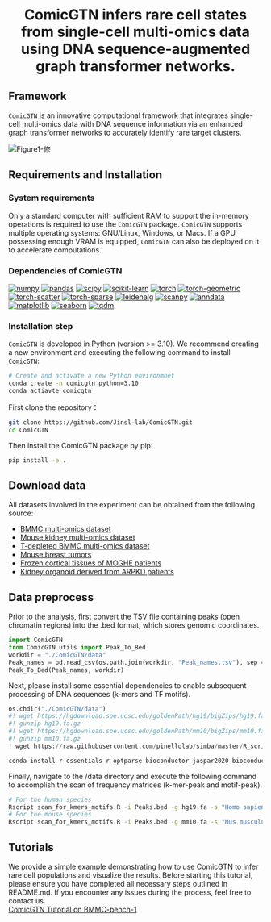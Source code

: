# <p align="center">ComicGTN infers rare cell states from single-cell multi-omics data using DNA sequence-augmented graph transformer networks.</p>
## Framework
`ComicGTN` is an innovative computational framework that integrates single-cell multi-omics data with DNA sequence information via an enhanced graph transformer networks to accurately identify rare target clusters.  
  
![Figure1-修](https://github.com/user-attachments/assets/670cb3b7-f7fd-4b1e-89c3-5ac95d3bc844)
## Requirements and Installation
### System requirements
Only a standard computer with sufficient RAM to support the in-memory operations is required to use the `ComicGTN` package. `ComicGTN` supports multiple operating systems: GNU/Linux, Windows, or Macs. If a GPU possessing enough VRAM is equipped, `ComicGTN` can also be deployed on it to accelerate computations.
### Dependencies of ComicGTN
[![numpy](https://img.shields.io/badge/numpy-V1.26.4-red?style=flat)](https://pypi.org/project/numpy/1.26.4/)
[![pandas](https://img.shields.io/badge/pandas-V2.0.3-orange?style=flat)](https://pypi.org/project/pandas/2.0.3/)
[![scipy](https://img.shields.io/badge/scipy-V1.11.4-yellow?style=flat)](https://pypi.org/project/scipy/1.11.4/)
[![scikit-learn](https://img.shields.io/badge/scikit--learn-V1.1.0-green?style=flat)](https://pypi.org/project/scikit-learn/1.1.0/)
[![torch](https://img.shields.io/badge/torch-V2.6.0-cyan?style=flat)](https://pypi.org/project/torch/2.6.0/)
[![torch-geometric](https://img.shields.io/badge/torch--geometric-V2.6.1-blue?style=flat)](https://pypi.org/project/torch-geometric/2.6.1/)
[![torch-scatter](https://img.shields.io/badge/torch--scatter-V2.1.2-purple?style=flat)](https://pypi.org/project/torch-scatter/2.1.2/)
[![torch-sparse](https://img.shields.io/badge/torch--sparse-V0.6.18-pink?style=flat)](https://pypi.org/project/torch-sparse/0.6.18/)
[![leidenalg](https://img.shields.io/badge/leidenalg-V0.10.2-silver?style=flat)](https://pypi.org/project/leidenalg/0.10.2/)
[![scanpy](https://img.shields.io/badge/scanpy-V1.10.4-gold?style=flat)](https://pypi.org/project/scanpy/1.10.4/)
[![anndata](https://img.shields.io/badge/anndata-V0.11.1-chocolate?style=flat)](https://pypi.org/project/anndata/0.11.1/)
[![matplotlib](https://img.shields.io/badge/matplotlib-V3.10.0-olive?style=flat)](https://pypi.org/project/matplotlib/3.10.0/)
[![seaborn](https://img.shields.io/badge/seaborn-V0.13.2-violet?style=flat)](https://pypi.org/project/seaborn/0.13.2/)
[![tqdm](https://img.shields.io/badge/tqdm-V4.67.1-lavender?style=flat)](https://pypi.org/project/tqdm/4.67.1/)
### Installation step
`ComicGTN` is developed in Python (version >= 3.10). We recommend creating a new environment and executing the following command to install `ComicGTN`:
```bash
# Create and activate a new Python environmnet
conda create -n comicgtn python=3.10
conda actiavte comicgtn
```
First clone the repository：
```bash
git clone https://github.com/Jinsl-lab/ComicGTN.git
cd ComicGTN
```
Then install the ComicGTN package by pip:
```bash
pip install -e .
```
## Download data
All datasets involved in the experiment can be obtained from the following source:
* [BMMC multi-omics dataset](https://www.ncbi.nlm.nih.gov/geo/query/acc.cgi?acc=GSE194122)
* [Mouse kidney multi-omics dataset](https://openproblems.bio/datasets/openproblems_v1_multimodal/scicar_mouse_kidney)
* [T-depleted BMMC multi-omics dataset](https://www.ncbi.nlm.nih.gov/geo/query/acc.cgi?acc=GSE200046)
* [Mouse breast tumors](https://www.ncbi.nlm.nih.gov/geo/query/acc.cgi?acc=GSE212707)
* [Frozen cortical tissues of MOGHE patients](https://www.ncbi.nlm.nih.gov/geo/query/acc.cgi?acc=GSE284073)
* [Kidney organoid derived from ARPKD patients](https://www.ncbi.nlm.nih.gov/geo/query/acc.cgi?acc=GSE244608)
## Data preprocess
Prior to the analysis, first convert the TSV file containing peaks (open chromatin regions) into the .bed format, which stores genomic coordinates.
```python
import ComicGTN
from ComicGTN.utils import Peak_To_Bed
workdir = "./ComicGTN/data"
Peak_names = pd.read_csv(os.path.join(workdir, "Peak_names.tsv"), sep = "\t", header = None)
Peak_To_Bed(Peak_names, workdir)
```
Next, please install some essential dependencies to enable subsequent processing of DNA sequences (k-mers and TF motifs).
```python
os.chdir("./ComicGTN/data")
#! wget https://hgdownload.soe.ucsc.edu/goldenPath/hg19/bigZips/hg19.fa.gz
#! gunzip hg19.fa.gz
#! wget https://hgdownload.soe.ucsc.edu/goldenPath/mm10/bigZips/mm10.fa.gz
#! gunzip mm10.fa.gz
! wget https://raw.githubusercontent.com/pinellolab/simba/master/R_scripts/scan_for_kmers_motifs.R
```
```bash
conda install r-essentials r-optparse bioconductor-jaspar2020 bioconductor-biostrings bioconductor-tfbstools bioconductor-motifmatchr bioconductor-summarizedexperiment r-doparallel bioconductor-rhdf5 bioconductor-hdf5array
```
Finally, navigate to the /data directory and execute the following command to accomplish the scan of frequency matrices (k-mer-peak and motif-peak).
```bash
# For the human species
Rscript scan_for_kmers_motifs.R -i Peaks.bed -g hg19.fa -s "Homo sapiens"
# For the mouse species
Rscript scan_for_kmers_motifs.R -i Peaks.bed -g mm10.fa -s "Mus musculus"
```
## Tutorials
We provide a simple example demonstrating how to use ComicGTN to infer rare cell populations and visualize the results. Before starting this tutorial, please ensure you have completed all necessary steps outlined in README.md. If you encounter any issues during the process, feel free to contact us.  
[ComicGTN Tutorial on BMMC-bench-1](https://github.com/Jinsl-lab/ComicGTN/blob/main/tutorial/example.ipynb)
